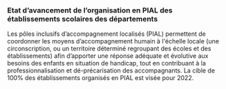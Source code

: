 <h3 class="mb-2">
 Etat d’avancement de l’organisation en PIAL des établissements scolaires des départements
</h3>
<p>

Les pôles inclusifs d’accompagnement localisés (PIAL) permettent de coordonner les moyens d’accompagnement humain à l'échelle locale (une circonscription, ou un territoire déterminé regroupant des écoles et des établissements) afin d’apporter une réponse adéquate et évolutive aux besoins des enfants en situation de handicap, tout en contribuant à la professionnalisation et dé-précarisation des accompagnants. La cible de 100% des établissements organisés en PIAL est visée pour 2022.

</p>
